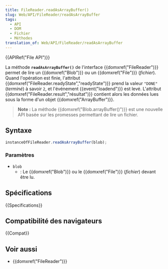 ```yaml
---
title: FileReader.readAsArrayBuffer()
slug: Web/API/FileReader/readAsArrayBuffer
tags:
  - API
  - DOM
  - Fichier
  - Méthodes
translation_of: Web/API/FileReader/readAsArrayBuffer
---
```

{{APIRef("File API")}}

La méthode **`readAsArrayBuffer()`** de l'interface {{domxref("FileReader")}} permet de lire un {{domxref("Blob")}} ou un {{domxref("File")}} (_fichier_). Quand l'opération est finie, l'attribut {{domxref("FileReader.readyState","readyState")}} prend la valeur `"DONE"` (_terminé_) à savoir `2`, et l'événement {{event("loadend")}} est levé. L'attribut {{domxref("FileReader.result","résultat")}} contient alors les données lues sous la forme d'un objet {{domxref("ArrayBuffer")}}.

> **Note :** La méthode {{domxref("Blob.arrayBuffer()")}} est une nouvelle API basée sur les promesses permettant de lire un fichier.

## Syntaxe

```js
instanceOfFileReader.readAsArrayBuffer(blob);
```

### Paramètres

- `blob`
  - : Le {{domxref("Blob")}} ou le {{domxref("File")}} (_fichier_) devant être lu.

## Spécifications

{{Specifications}}

## Compatibilité des navigateurs

{{Compat}}

## Voir aussi

- {{domxref("FileReader")}}
